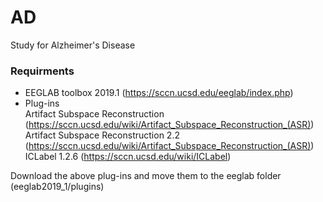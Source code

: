 # AD
Study for Alzheimer's Disease

### Requirments
- EEGLAB toolbox 2019.1 (https://sccn.ucsd.edu/eeglab/index.php)
- Plug-ins <br/>
  Artifact Subspace Reconstruction (https://sccn.ucsd.edu/wiki/Artifact_Subspace_Reconstruction_(ASR)) <br/>
  Artifact Subspace Reconstruction 2.2 (https://sccn.ucsd.edu/wiki/Artifact_Subspace_Reconstruction_(ASR)) <br/>
  ICLabel 1.2.6 (https://sccn.ucsd.edu/wiki/ICLabel)

Download the above plug-ins and move them to the eeglab folder (eeglab2019_1/plugins)
